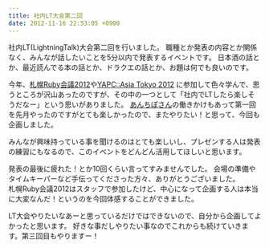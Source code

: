 ```yaml
---
title: 社内LT大会第二回
date: 2012-11-16 22:53:05 +0900
---
```



社内LT(LightningTalk)大会第二回を行いました。
職種とか発表の内容とか関係なく、みんなが話したいことを5分以内で発表するイベントです。
日本酒の話とか、最近読んでる本の話とか、ドラクエの話とか、お題は何でも良いのです。

今年、[札幌Ruby会議2012](http://sapporo.rubykaigi.org/2012/ja/)や[YAPC::Asia Tokyo 2012](http://yapcasia.org/2012/) に参加して色々学んで、思うところが沢山あったのですが、その中の一つとして「社内でLTしたら楽しそうだなー」という思いがありました。 [あんちぽさん](https://twitter.com/kentaro)の働きかけもあって第一回を先月やったのですがとても楽しかったので、またやりたい！と思って、今回も企画しました。

みんなが興味持っている事を聞けるのはとても楽しいし、プレゼンする人は発表の練習にもなるので、このイベントをどんどん活用してほしいと思います。

発表の最後に疲れた！とか10回くらい言ってすみませんでした。
会場の準備やタイムキーパーなど手伝ってくださった方々、ありがとうございました。  
札幌Ruby会議2012はスタッフで参加したけど、中心になって企画する人は本当に大変なんだ！というのを今回体感することができました。

LT大会やりたいなあーと思っているだけではできないので、自分から企画してよかったと思います。
好きな事だしやりたい事なのでこれからも続けていきます。第三回目もやりますー！